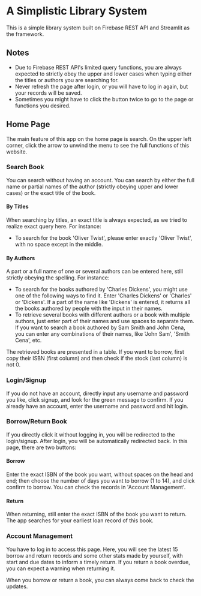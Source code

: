 # A Simplistic Library System

This is a simple library system built on Firebase REST API and Streamlit as the framework.

## Notes
- Due to Firebase REST API's limited query functions, you are always expected to strictly obey the upper and lower cases when typing either the titles or authors you are searching for.
- Never refresh the page after login, or you will have to log in again, but your records will be saved.
- Sometimes you might have to click the button twice to go to the page or functions you desired.

## Home Page
The main feature of this app on the home page is search. On the upper left corner, click the arrow to unwind the menu to see the full functions of this website.

### Search Book
You can search without having an account. You can search by either the full name or partial names of the author (strictly obeying upper and lower cases) or the exact title of the book.

#### By Titles
When searching by titles, an exact title is always expected, as we tried to realize exact query here. For instance:
- To search for the book 'Oliver Twist', please enter exactly 'Oliver Twist', with no space except in the middle.

#### By Authors
A part or a full name of one or several authors can be entered here, still strictly obeying the spelling. For instance:
- To search for the books authored by 'Charles Dickens', you might use one of the following ways to find it. Enter 'Charles Dickens' or 'Charles' or 'Dickens'. If a part of the name like 'Dickens' is entered, it returns all the books authored by people with the input in their names.
- To retrieve several books with different authors or a book with multiple authors, just enter part of their names and use spaces to separate them. If you want to search a book authored by Sam Smith and John Cena, you can enter any combinations of their names, like 'John Sam', 'Smith Cena', etc.

The retrieved books are presented in a table. If you want to borrow, first copy their ISBN (first column) and then check if the stock (last column) is not 0.

### Login/Signup
If you do not have an account, directly input any username and password you like, click signup, and look for the green message to confirm. If you already have an account, enter the username and password and hit login.

### Borrow/Return Book
If you directly click it without logging in, you will be redirected to the login/signup. After login, you will be automatically redirected back. In this page, there are two buttons:

#### Borrow
Enter the exact ISBN of the book you want, without spaces on the head and end; then choose the number of days you want to borrow (1 to 14), and click confirm to borrow. You can check the records in 'Account Management'.

#### Return
When returning, still enter the exact ISBN of the book you want to return. The app searches for your earliest loan record of this book.

### Account Management
You have to log in to access this page. Here, you will see the latest 15 borrow and return records and some other stats made by yourself, with start and due dates to inform a timely return. If you return a book overdue, you can expect a warning when returning it.

When you borrow or return a book, you can always come back to check the updates.
